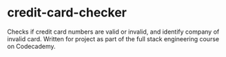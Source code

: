 # credit-card-checker
 Checks if credit card numbers are valid or invalid, and identify company of invalid card. Written for project as part of the full stack engineering course on Codecademy.

